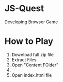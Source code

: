# JS-Quest
Developing Browser Game

<h1>How to Play</h1>
<ol>
<li>Download full zip file</li>
<li>Extract Files</li>
<li>Open "Content FOlder"<li>
<li>Open index.html file</li>
</ol>
